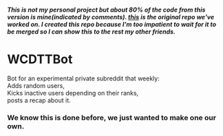 ##### This is not my personal project but about 80% of the code from this version is mine(indicated by comments). [this](https://github.com/JacobAButler/WeCanDoThisTooBot) is the original repo we've worked on. I created this repo because I'm too impatient to wait for it to be merged so I can show this to the rest my other friends.
# WCDTTBot
Bot for an experimental private subreddit that weekly:\
Adds random users,\
Kicks inactive users depending on their ranks,\
posts a recap about it.
### We know this is done before, we just wanted to make one our own.

